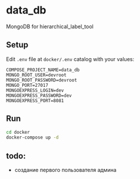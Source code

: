 # data_db

MongoDB for hierarchical_label_tool

## Setup

Edit `.env` file at `docker/.env` catalog with your values:

```
COMPOSE_PROJECT_NAME=data_db
MONGO_ROOT_USER=devroot
MONGO_ROOT_PASSWORD=devroot
MONGO_PORT=27017
MONGOEXPRESS_LOGIN=dev
MONGOEXPRESS_PASSWORD=dev
MONGOEXPRESS_PORT=8081
```

## Run

```bash
cd docker
docker-compose up -d
```

## todo:

- создание первого пользователя админа